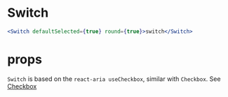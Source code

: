 # Switch
```jsx
<Switch defaultSelected={true} round={true}>switch</Switch>
```
# props
`Switch` is based on the `react-aria useCheckbox`, similar with `Checkbox`. See [Checkbox](../Checkbox/README.md)
